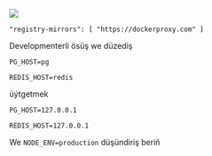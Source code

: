![](https://pub-b8db533c86124200a9d799bf3ba88099.r2.dev/2023/03/wbhiRD1.webp)

```
"registry-mirrors": [ "https://dockerproxy.com" ]
```

Developmenterli ösüş we düzediş

```
PG_HOST=pg

REDIS_HOST=redis
```

üýtgetmek

```
PG_HOST=127.0.0.1

REDIS_HOST=127.0.0.1

```

We `NODE_ENV=production` düşündiriş beriň